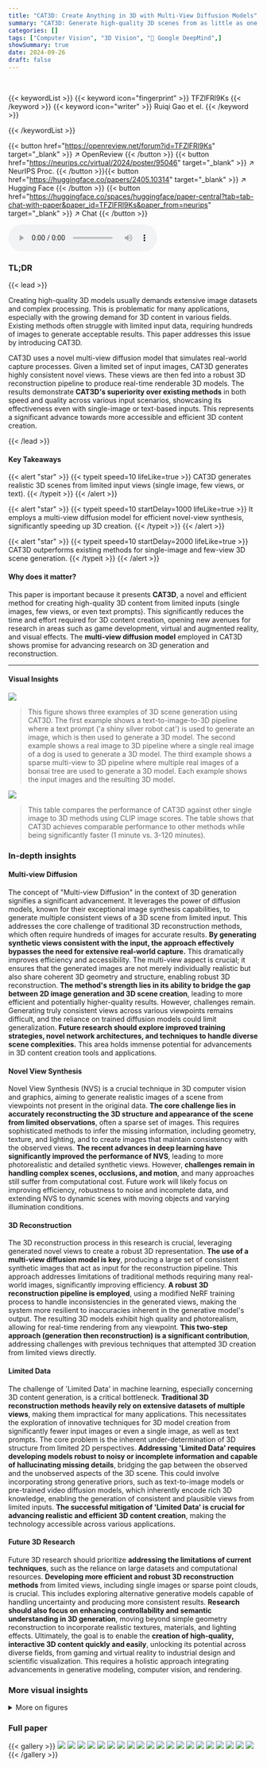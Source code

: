 ```yaml
---
title: "CAT3D: Create Anything in 3D with Multi-View Diffusion Models"
summary: "CAT3D: Generate high-quality 3D scenes from as little as one image using a novel multi-view diffusion model, outperforming existing methods in speed and quality."
categories: []
tags: ["Computer Vision", "3D Vision", "🏢 Google DeepMind",]
showSummary: true
date: 2024-09-26
draft: false
---
```


<br>

{{< keywordList >}}
{{< keyword icon="fingerprint" >}} TFZlFRl9Ks {{< /keyword >}}
{{< keyword icon="writer" >}} Ruiqi Gao et el. {{< /keyword >}}
 
{{< /keywordList >}}

{{< button href="https://openreview.net/forum?id=TFZlFRl9Ks" target="_blank" >}}
↗ OpenReview
{{< /button >}}
{{< button href="https://neurips.cc/virtual/2024/poster/95046" target="_blank" >}}
↗ NeurIPS Proc.
{{< /button >}}{{< button href="https://huggingface.co/papers/2405.10314" target="_blank" >}}
↗ Hugging Face
{{< /button >}}
{{< button href="https://huggingface.co/spaces/huggingface/paper-central?tab=tab-chat-with-paper&paper_id=TFZlFRl9Ks&paper_from=neurips" target="_blank" >}}
↗ Chat
{{< /button >}}



<audio controls>
    <source src="https://ai-paper-reviewer.com/TFZlFRl9Ks/podcast.wav" type="audio/wav">
    Your browser does not support the audio element.
</audio>


### TL;DR


{{< lead >}}

Creating high-quality 3D models usually demands extensive image datasets and complex processing. This is problematic for many applications, especially with the growing demand for 3D content in various fields. Existing methods often struggle with limited input data, requiring hundreds of images to generate acceptable results. This paper addresses this issue by introducing CAT3D. 



CAT3D uses a novel multi-view diffusion model that simulates real-world capture processes. Given a limited set of input images, CAT3D generates highly consistent novel views. These views are then fed into a robust 3D reconstruction pipeline to produce real-time renderable 3D models.  The results demonstrate **CAT3D's superiority over existing methods** in both speed and quality across various input scenarios, showcasing its effectiveness even with single-image or text-based inputs. This represents a significant advance towards more accessible and efficient 3D content creation.

{{< /lead >}}


#### Key Takeaways

{{< alert "star" >}}
{{< typeit speed=10 lifeLike=true >}} CAT3D generates realistic 3D scenes from limited input views (single image, few views, or text). {{< /typeit >}}
{{< /alert >}}

{{< alert "star" >}}
{{< typeit speed=10 startDelay=1000 lifeLike=true >}} It employs a multi-view diffusion model for efficient novel-view synthesis, significantly speeding up 3D creation. {{< /typeit >}}
{{< /alert >}}

{{< alert "star" >}}
{{< typeit speed=10 startDelay=2000 lifeLike=true >}} CAT3D outperforms existing methods for single-image and few-view 3D scene generation. {{< /typeit >}}
{{< /alert >}}

#### Why does it matter?
This paper is important because it presents **CAT3D**, a novel and efficient method for creating high-quality 3D content from limited inputs (single images, few views, or even text prompts). This significantly reduces the time and effort required for 3D content creation, opening new avenues for research in areas such as game development, virtual and augmented reality, and visual effects.  The **multi-view diffusion model** employed in CAT3D shows promise for advancing research on 3D generation and reconstruction.

------
#### Visual Insights



![](https://ai-paper-reviewer.com/TFZlFRl9Ks/figures_0_1.jpg)

> This figure shows three examples of 3D scene generation using CAT3D. The first example shows a text-to-image-to-3D pipeline where a text prompt ('a shiny silver robot cat') is used to generate an image, which is then used to generate a 3D model. The second example shows a real image to 3D pipeline where a single real image of a dog is used to generate a 3D model. The third example shows a sparse multi-view to 3D pipeline where multiple real images of a bonsai tree are used to generate a 3D model. Each example shows the input images and the resulting 3D model.





![](https://ai-paper-reviewer.com/TFZlFRl9Ks/tables_8_1.jpg)

> This table compares the performance of CAT3D against other single image to 3D methods using CLIP image scores.  The table shows that CAT3D achieves comparable performance to other methods while being significantly faster (1 minute vs. 3-120 minutes).





### In-depth insights


#### Multi-view Diffusion
The concept of "Multi-view Diffusion" in the context of 3D generation signifies a significant advancement.  It leverages the power of diffusion models, known for their exceptional image synthesis capabilities, to generate multiple consistent views of a 3D scene from limited input.  This addresses the core challenge of traditional 3D reconstruction methods, which often require hundreds of images for accurate results. **By generating synthetic views consistent with the input, the approach effectively bypasses the need for extensive real-world capture.** This dramatically improves efficiency and accessibility. The multi-view aspect is crucial; it ensures that the generated images are not merely individually realistic but also share coherent 3D geometry and structure, enabling robust 3D reconstruction.  **The method's strength lies in its ability to bridge the gap between 2D image generation and 3D scene creation**, leading to more efficient and potentially higher-quality results. However, challenges remain. Generating truly consistent views across various viewpoints remains difficult, and the reliance on trained diffusion models could limit generalization.  **Future research should explore improved training strategies, novel network architectures, and techniques to handle diverse scene complexities.** This area holds immense potential for advancements in 3D content creation tools and applications.

#### Novel View Synthesis
Novel View Synthesis (NVS) is a crucial technique in 3D computer vision and graphics, aiming to generate realistic images of a scene from viewpoints not present in the original data.  **The core challenge lies in accurately reconstructing the 3D structure and appearance of the scene from limited observations**, often a sparse set of images.  This requires sophisticated methods to infer the missing information, including geometry, texture, and lighting, and to create images that maintain consistency with the observed views.  **The recent advances in deep learning have significantly improved the performance of NVS**, leading to more photorealistic and detailed synthetic views.  However, **challenges remain in handling complex scenes, occlusions, and motion**, and many approaches still suffer from computational cost. Future work will likely focus on improving efficiency, robustness to noise and incomplete data, and extending NVS to dynamic scenes with moving objects and varying illumination conditions.

#### 3D Reconstruction
The 3D reconstruction process in this research is crucial, leveraging generated novel views to create a robust 3D representation.  **The use of a multi-view diffusion model is key**, producing a large set of consistent synthetic images that act as input for the reconstruction pipeline.  This approach addresses limitations of traditional methods requiring many real-world images, significantly improving efficiency.  **A robust 3D reconstruction pipeline is employed**, using a modified NeRF training process to handle inconsistencies in the generated views, making the system more resilient to inaccuracies inherent in the generative model's output.  The resulting 3D models exhibit high quality and photorealism, allowing for real-time rendering from any viewpoint.  **This two-step approach (generation then reconstruction) is a significant contribution**, addressing challenges with previous techniques that attempted 3D creation from limited views directly.

#### Limited Data
The challenge of 'Limited Data' in machine learning, especially concerning 3D content generation, is a critical bottleneck.  **Traditional 3D reconstruction methods heavily rely on extensive datasets of multiple views**, making them impractical for many applications.  This necessitates the exploration of innovative techniques for 3D model creation from significantly fewer input images or even a single image, as well as text prompts. The core problem is the inherent under-determination of 3D structure from limited 2D perspectives.  **Addressing 'Limited Data' requires developing models robust to noisy or incomplete information and capable of hallucinating missing details**, bridging the gap between the observed and the unobserved aspects of the 3D scene.  This could involve incorporating strong generative priors, such as text-to-image models or pre-trained video diffusion models, which inherently encode rich 3D knowledge, enabling the generation of consistent and plausible views from limited inputs.  **The successful mitigation of 'Limited Data' is crucial for advancing realistic and efficient 3D content creation**, making the technology accessible across various applications.

#### Future 3D Research
Future 3D research should prioritize **addressing the limitations of current techniques**, such as the reliance on large datasets and computational resources.  **Developing more efficient and robust 3D reconstruction methods** from limited views, including single images or sparse point clouds, is crucial.  This includes exploring alternative generative models capable of handling uncertainty and producing more consistent results.  **Research should also focus on enhancing controllability and semantic understanding in 3D generation**, moving beyond simple geometry reconstruction to incorporate realistic textures, materials, and lighting effects.  Ultimately, the goal is to enable the **creation of high-quality, interactive 3D content quickly and easily**, unlocking its potential across diverse fields, from gaming and virtual reality to industrial design and scientific visualization.  This requires a holistic approach integrating advancements in generative modeling, computer vision, and rendering.


### More visual insights

<details>
<summary>More on figures
</summary>


![](https://ai-paper-reviewer.com/TFZlFRl9Ks/figures_2_1.jpg)

> This figure showcases the qualitative results of 3D models generated by CAT3D from different input modalities. The top row demonstrates the generation from a text-to-image model, showcasing the ability to create 3D objects from textual descriptions. The middle row presents the results from a single captured real image, highlighting the system's capability in reconstructing 3D scenes from limited input. Finally, the bottom row illustrates the generation from multiple captured real images, demonstrating the system's robustness and ability to produce high-quality 3D models even with dense input data.


![](https://ai-paper-reviewer.com/TFZlFRl9Ks/figures_4_1.jpg)

> This figure illustrates the two-stage process of CAT3D for 3D scene creation.  Stage 1 uses a multi-view latent diffusion model to generate a large number of synthetic views consistent with the input views (one or more).  These generated views, along with the original observed views, are then fed into a robust 3D reconstruction pipeline (stage 2) to produce a final 3D model. The separation of the generation and reconstruction steps improves efficiency and reduces complexity compared to previous methods.


![](https://ai-paper-reviewer.com/TFZlFRl9Ks/figures_6_1.jpg)

> This figure compares the 3D reconstruction results of CAT3D with those of ReconFusion [7], a state-of-the-art method, using three input views. The top row shows scenes from the mip-NeRF 36 dataset, while the bottom row shows scenes from the CO3D dataset.  CAT3D demonstrates improved accuracy in reconstructing visible parts of the scenes and better hallucination of unseen areas compared to ReconFusion. 


![](https://ai-paper-reviewer.com/TFZlFRl9Ks/figures_7_1.jpg)

> This figure compares the 3D reconstruction results of CAT3D with ReconFusion on two datasets (mip-NeRF 36 and CO3D) using only 3 input views.  It showcases CAT3D's ability to produce more accurate reconstructions in visible areas of the scene while also generating plausible details in unseen areas, surpassing the performance of the ReconFusion method.


![](https://ai-paper-reviewer.com/TFZlFRl9Ks/figures_8_1.jpg)

> This figure compares the 3D reconstruction results of CAT3D against several baselines (RealmDreamer, ZeroNVS, ImageDream, and DreamCraft3D) when using a single input image.  The top row shows the input images. The middle row displays the results generated by CAT3D, showcasing its ability to generate high-quality 3D models for both scenes and objects. The bottom row presents the results from the baseline methods, highlighting the superior quality of CAT3D's output, especially in the scene reconstructions. The differences are amplified by the scale ambiguity that can exist when generating 3D objects from single images. More comparisons can be found on the supplemental website.


![](https://ai-paper-reviewer.com/TFZlFRl9Ks/figures_17_1.jpg)

> This figure shows a qualitative comparison of the 3D reconstruction results obtained using different numbers of generated views and with/without the perceptual loss.  The left column displays rendered images, while the right shows depth maps.  It highlights how increasing the number of generated views (from 80 to 720) and including the perceptual loss improves the quality of 3D reconstruction.


![](https://ai-paper-reviewer.com/TFZlFRl9Ks/figures_18_1.jpg)

> This figure illustrates the two-stage process of CAT3D. First, a multi-view diffusion model generates a large number of synthetic views from one or more input views and their camera poses. Second, a robust 3D reconstruction pipeline processes both the original and generated views to produce a 3D representation of the scene.  The decoupling of generation and reconstruction improves efficiency and reduces complexity compared to previous methods.


![](https://ai-paper-reviewer.com/TFZlFRl9Ks/figures_19_1.jpg)

> This figure visualizes the camera trajectories used for generating novel views in the CAT3D model. Different camera paths are used depending on the input type (single image vs. multiple views) and dataset.  The left and right subplots of each panel show side and top views of the trajectories, respectively, with colors representing the view indices. The observed input views are highlighted in red, and anchor views (for single-image scenarios) are shown in orange.


</details>






### Full paper

{{< gallery >}}
<img src="https://ai-paper-reviewer.com/TFZlFRl9Ks/1.png" class="grid-w50 md:grid-w33 xl:grid-w25" />
<img src="https://ai-paper-reviewer.com/TFZlFRl9Ks/2.png" class="grid-w50 md:grid-w33 xl:grid-w25" />
<img src="https://ai-paper-reviewer.com/TFZlFRl9Ks/3.png" class="grid-w50 md:grid-w33 xl:grid-w25" />
<img src="https://ai-paper-reviewer.com/TFZlFRl9Ks/4.png" class="grid-w50 md:grid-w33 xl:grid-w25" />
<img src="https://ai-paper-reviewer.com/TFZlFRl9Ks/5.png" class="grid-w50 md:grid-w33 xl:grid-w25" />
<img src="https://ai-paper-reviewer.com/TFZlFRl9Ks/6.png" class="grid-w50 md:grid-w33 xl:grid-w25" />
<img src="https://ai-paper-reviewer.com/TFZlFRl9Ks/7.png" class="grid-w50 md:grid-w33 xl:grid-w25" />
<img src="https://ai-paper-reviewer.com/TFZlFRl9Ks/8.png" class="grid-w50 md:grid-w33 xl:grid-w25" />
<img src="https://ai-paper-reviewer.com/TFZlFRl9Ks/9.png" class="grid-w50 md:grid-w33 xl:grid-w25" />
<img src="https://ai-paper-reviewer.com/TFZlFRl9Ks/10.png" class="grid-w50 md:grid-w33 xl:grid-w25" />
<img src="https://ai-paper-reviewer.com/TFZlFRl9Ks/11.png" class="grid-w50 md:grid-w33 xl:grid-w25" />
<img src="https://ai-paper-reviewer.com/TFZlFRl9Ks/12.png" class="grid-w50 md:grid-w33 xl:grid-w25" />
<img src="https://ai-paper-reviewer.com/TFZlFRl9Ks/13.png" class="grid-w50 md:grid-w33 xl:grid-w25" />
<img src="https://ai-paper-reviewer.com/TFZlFRl9Ks/14.png" class="grid-w50 md:grid-w33 xl:grid-w25" />
<img src="https://ai-paper-reviewer.com/TFZlFRl9Ks/15.png" class="grid-w50 md:grid-w33 xl:grid-w25" />
<img src="https://ai-paper-reviewer.com/TFZlFRl9Ks/16.png" class="grid-w50 md:grid-w33 xl:grid-w25" />
<img src="https://ai-paper-reviewer.com/TFZlFRl9Ks/17.png" class="grid-w50 md:grid-w33 xl:grid-w25" />
<img src="https://ai-paper-reviewer.com/TFZlFRl9Ks/18.png" class="grid-w50 md:grid-w33 xl:grid-w25" />
<img src="https://ai-paper-reviewer.com/TFZlFRl9Ks/19.png" class="grid-w50 md:grid-w33 xl:grid-w25" />
<img src="https://ai-paper-reviewer.com/TFZlFRl9Ks/20.png" class="grid-w50 md:grid-w33 xl:grid-w25" />
{{< /gallery >}}